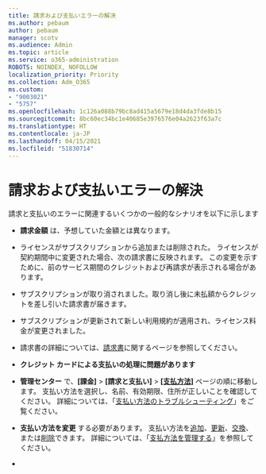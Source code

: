 ```yaml
---
title: 請求および支払いエラーの解決
ms.author: pebaum
author: pebaum
manager: scotv
ms.audience: Admin
ms.topic: article
ms.service: o365-administration
ROBOTS: NOINDEX, NOFOLLOW
localization_priority: Priority
ms.collection: Adm_O365
ms.custom:
- "9003021"
- "5757"
ms.openlocfilehash: 1c126a088b79bc8ad415a5679e18d4da3fde8b15
ms.sourcegitcommit: 8bc60ec34bc1e40685e3976576e04a2623f63a7c
ms.translationtype: HT
ms.contentlocale: ja-JP
ms.lasthandoff: 04/15/2021
ms.locfileid: "51830714"
---
```

# <a name="resolving-billing-and-payment-errors"></a>請求および支払いエラーの解決

請求と支払いのエラーに関連するいくつかの一般的なシナリオを以下に示します

- **請求金額** は、予想していた金額とは異なります。
- ライセンスがサブスクリプションから追加または削除された。 ライセンスが契約期間中に変更された場合、次の請求書に反映されます。 この変更を示すために、前のサービス期間のクレジットおよび再請求が表示される場合があります。
- サブスクリプションが取り消されました。取り消し後に未払額からクレジットを差し引いた請求書が届きます。
- サブスクリプションが更新されて新しい利用規約が適用され、ライセンス料金が変更されました。
- 請求書の詳細については、[請求書](https://docs.microsoft.com/microsoft-365/commerce/billing-and-payments/understand-your-invoice2)に関するページを参照してください。
- **クレジット カードによる支払いの処理に問題があります**
- **管理センター** で、**[課金]**  >  **[請求と支払い]**  >  **[[支払方法]](https://go.microsoft.com/fwlink/p/?linkid=2018806)** ページの順に移動します。 支払い方法を選択し、名前、有効期限、住所が正しいことを確認してください。 詳細については、「[支払い方法のトラブルシューティング](https://docs.microsoft.com/microsoft-365/commerce/billing-and-payments/manage-payment-methods#troubleshoot-payment-methods)」をご覧ください。

- **支払い方法を変更** する必要があります。 支払い方法を[追加](https://docs.microsoft.com/microsoft-365/commerce/billing-and-payments/manage-payment-methods?view=o365-worldwide#add-a-payment-method)、[更新](https://docs.microsoft.com/microsoft-365/commerce/billing-and-payments/manage-payment-methods?view=o365-worldwide#update-payment-method-details)、[交換](https://docs.microsoft.com/microsoft-365/commerce/billing-and-payments/manage-payment-methods?view=o365-worldwide#replace-a-payment-method)、または[削除](https://docs.microsoft.com/microsoft-365/commerce/billing-and-payments/manage-payment-methods?view=o365-worldwide#delete-a-payment-method)できます。 詳細については、「[支払方法を管理する](https://docs.microsoft.com/microsoft-365/commerce/billing-and-payments/manage-payment-methods?view=o365-worldwide)」を参照してください。
- 